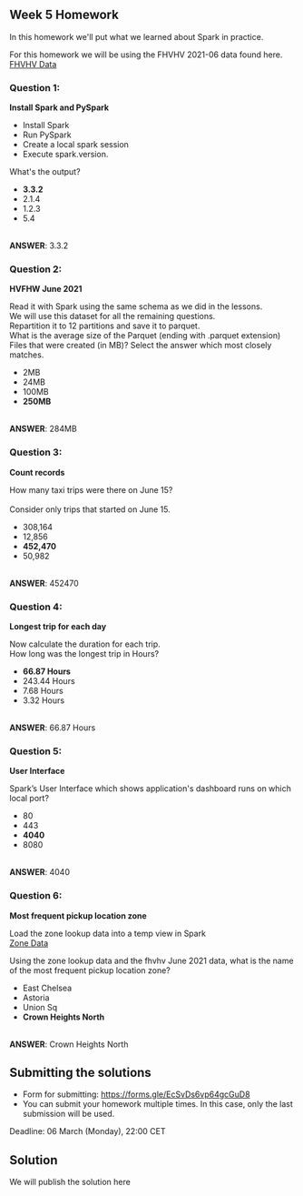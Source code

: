## Week 5 Homework 

In this homework we'll put what we learned about Spark in practice.

For this homework we will be using the FHVHV 2021-06 data found here. [FHVHV Data](https://github.com/DataTalksClub/nyc-tlc-data/releases/download/fhvhv/fhvhv_tripdata_2021-06.csv.gz )


### Question 1: 

**Install Spark and PySpark** 

- Install Spark
- Run PySpark
- Create a local spark session
- Execute spark.version.

What's the output?
- **3.3.2**
- 2.1.4
- 1.2.3
- 5.4
</br></br>

**ANSWER**: 3.3.2

### Question 2: 

**HVFHW June 2021**

Read it with Spark using the same schema as we did in the lessons.</br> 
We will use this dataset for all the remaining questions.</br>
Repartition it to 12 partitions and save it to parquet.</br>
What is the average size of the Parquet (ending with .parquet extension) Files that were created (in MB)? Select the answer which most closely matches.</br>


- 2MB
- 24MB
- 100MB
- **250MB**
</br></br>

**ANSWER**: 284MB

### Question 3: 

**Count records**  

How many taxi trips were there on June 15?</br></br>
Consider only trips that started on June 15.</br>

- 308,164
- 12,856
- **452,470**
- 50,982
</br></br>

**ANSWER**: 452470

### Question 4: 

**Longest trip for each day**  

Now calculate the duration for each trip.</br>
How long was the longest trip in Hours?</br>

- **66.87 Hours**
- 243.44 Hours
- 7.68 Hours
- 3.32 Hours
</br></br>

**ANSWER**: 66.87 Hours

### Question 5: 

**User Interface**

 Spark’s User Interface which shows application's dashboard runs on which local port?</br>

- 80
- 443
- **4040**
- 8080
</br></br>

**ANSWER**: 4040

### Question 6: 

**Most frequent pickup location zone**

Load the zone lookup data into a temp view in Spark</br>
[Zone Data](https://github.com/DataTalksClub/nyc-tlc-data/releases/download/misc/taxi_zone_lookup.csv)</br>

Using the zone lookup data and the fhvhv June 2021 data, what is the name of the most frequent pickup location zone?</br>

- East Chelsea
- Astoria
- Union Sq
- **Crown Heights North**
</br></br>

**ANSWER**: Crown Heights North

## Submitting the solutions

* Form for submitting: https://forms.gle/EcSvDs6vp64gcGuD8
* You can submit your homework multiple times. In this case, only the last submission will be used. 

Deadline: 06 March (Monday), 22:00 CET

## Solution

We will publish the solution here
